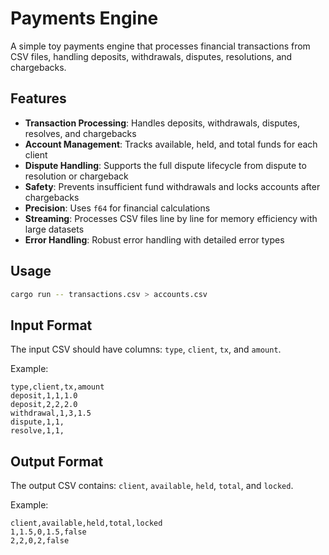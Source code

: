 # Payments Engine

A simple toy payments engine that processes financial transactions from CSV files, handling deposits, withdrawals, disputes, resolutions, and chargebacks.

## Features

- **Transaction Processing**: Handles deposits, withdrawals, disputes, resolves, and chargebacks
- **Account Management**: Tracks available, held, and total funds for each client
- **Dispute Handling**: Supports the full dispute lifecycle from dispute to resolution or chargeback
- **Safety**: Prevents insufficient fund withdrawals and locks accounts after chargebacks
- **Precision**: Uses `f64` for financial calculations
- **Streaming**: Processes CSV files line by line for memory efficiency with large datasets
- **Error Handling**: Robust error handling with detailed error types

## Usage

```bash
cargo run -- transactions.csv > accounts.csv
```

## Input Format

The input CSV should have columns: `type`, `client`, `tx`, and `amount`.

Example:

```csv
type,client,tx,amount
deposit,1,1,1.0
deposit,2,2,2.0
withdrawal,1,3,1.5
dispute,1,1,
resolve,1,1,
```

## Output Format

The output CSV contains: `client`, `available`, `held`, `total`, and `locked`.

Example:

```csv
client,available,held,total,locked
1,1.5,0,1.5,false
2,2,0,2,false
```
